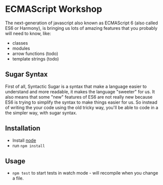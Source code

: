 # ECMAScript Workshop

The next-generation of javascript also known as ECMAScript 6 (also called ES6 or Harmony), 
is bringing us lots of amazing features that you probably will need to know, like:
* classes
* modules
* arrow functions (todo)
* template strings (todo)

## Sugar Syntax

First of all, Syntactic Sugar is a syntax that make a language easier to understand and more readable, it makes the language "sweeter" for us. 
It also means that some "new" features of ES6 are not really new because ES6 is trying to simplify the syntax to make things easier for us. 
So instead of writing the your code using the old tricky way, you'll be able to code in a the simpler way, with sugar syntax.

## Installation

* Install  [node](https://nodejs.org)
* run `npm install`

## Usage

* `npm test` to start tests in watch mode - will recompile when you change a file.